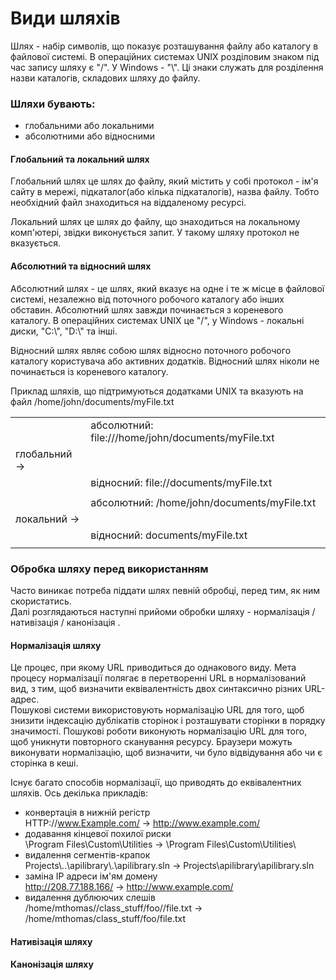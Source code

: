 # Види шляхів
Шлях - набір символів, що показує розташування файлу або каталогу в файлової системі.
В операційних системах UNIX розділовим знаком під час запису шляху є "/". У Windows - "\\". 
Ці знаки служать для розділення назви каталогів, складових шляху до файлу.

### Шляхи бувають:
- глобальними або локальними
- абсолютними або відносними

#### Глобальний та локальний шлях
Глобальний шлях це шлях до файлу, який містить у собі протокол - ім'я сайту в мережі, підкаталог(або кілька підкаталогів), 
назва файлу. Тобто необхідний файл знаходиться на віддаленому ресурсі.

Локальний шлях це шлях до файлу, що знаходиться на локальному комп'ютері, звідки виконується запит. У такому шляху 
протокол не вказується.

#### Абсолютний та відносний шлях
Абсолютний шлях - це шлях, який вказує на одне і те ж місце в файлової системі, незалежно від поточного робочого каталогу 
або інших обставин. Абсолютний шлях завжди починається з кореневого каталогу. В операційних системах UNIX це "/", у Windows -
локальні диски, "C:\\", "D:\\" та інші.

Відносний шлях являє собою шлях відносно поточного робочого каталогу користувача або активних додатків. Відносний шлях
ніколи не починається із кореневого каталогу.

Приклад шляхів, що підтримуються додатками UNIX та вказують на файл /home/john/documents/myFile.txt

|||
|:--|:--|
||абсолютний: file:///home/john/documents/myFile.txt|
|глобальний -> ||
||відносний: file://documents/myFile.txt|
|||
||абсолютний: /home/john/documents/myFile.txt|
|локальний ->||
||відносний: documents/myFile.txt|
|||

### Обробка шляху перед використанням

Часто виникає потреба піддати шлях певній обробці, перед тим, як ним скористатись.\
Далі розглядаються наступні прийоми обробки шляху - нормалізація / нативізація / канонізація .

#### Нормалізація шляху

Це процес, при якому URL приводиться до однакового виду. Мета процесу нормалізації полягає в перетворенні URL 
в нормалізований вид, з тим, щоб визначити еквівалентність двох синтаксично різних URL-адрес.\
Пошукові системи використовують нормалізацію URL для того, щоб знизити індексацію дублікатів сторінок і розташувати 
сторінки в порядку значимості. Пошукові роботи виконують нормалізацію URL для того, щоб уникнути повторного 
сканування ресурсу. Браузери можуть виконувати нормалізацію, щоб визначити, чи було відвідування або чи є сторінка в кеші.

Існує багато способів нормалізації, що приводять до еквівалентних шляхів.
Ось декілька прикладів:
- конвертація в нижній регістр\
HTTP://www.Example.com/ -> http://www.example.com/
- додавання кінцевої похилої риски\
\Program Files\Custom\Utilities -> \Program Files\Custom\Utilities\
- видалення сегментів-крапок\
Projects\\..\apilibrary\\.\apilibrary.sln -> Projects\apilibrary\apilibrary.sln
- заміна IP адреси ім'ям домену\
http://208.77.188.166/ -> http://www.example.com/
- видалення дублюючих слешів\
/home/mthomas//class_stuff/foo//file.txt -> /home/mthomas/class_stuff/foo/file.txt

#### Нативізація шляху

#### Канонізація шляху